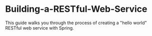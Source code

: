 # Building-a-RESTful-Web-Service
This guide walks you through the process of creating a "hello world" RESTful web service with Spring.
